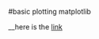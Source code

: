 #basic plotting matplotlib 

__here is the [link](https://pythonprogramming.net/matplotlib-intro-tutorial/) 
